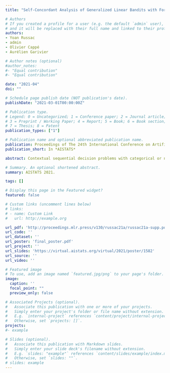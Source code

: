 ```yaml
---
title: "Self-Concordant Analysis of Generalized Linear Bandits with Forgetting"

# Authors
# If you created a profile for a user (e.g. the default `admin` user), write the username (folder name) here 
# and it will be replaced with their full name and linked to their profile.
authors:
- Yoan Russac
- admin
- Olivier Cappé
- Aurélien Garivier

# Author notes (optional)
#author_notes:
#- "Equal contribution"
#- "Equal contribution"

date: "2021-04"
doi: ""

# Schedule page publish date (NOT publication's date).
publishDate: "2021-03-01T00:00:00Z"

# Publication type.
# Legend: 0 = Uncategorized; 1 = Conference paper; 2 = Journal article;
# 3 = Preprint / Working Paper; 4 = Report; 5 = Book; 6 = Book section;
# 7 = Thesis; 8 = Patent
publication_types: ["1"]

# Publication name and optional abbreviated publication name.
publication: Proceedings of The 24th International Conference on Artificial Intelligence and Statistics (*AISTATS*)
publication_short: In *AISTATS*

abstract: Contextual sequential decision problems with categorical or numerical observations are ubiquitous and Generalized Linear Bandits (GLB) offer a solid theoretical framework to address them. In contrast to the case of linear bandits, existing algorithms for GLB have two drawbacks undermining their applicability. First, they rely on excessively pessimistic concentration bounds due to the non-linear nature of the model. Second, they require either non-convex projection steps or burn-in phases to enforce boundedness of the estimators. Both of these issues are worsened when considering non-stationary models, in which the GLB parameter may vary with time. In this work, we focus on self-concordant GLB (which include logistic and Poisson regression) with forgetting achieved either by the use of a sliding window or exponential weights. We propose a novel confidence-based algorithm for the maximum-likelihood estimator with forgetting and analyze its performance in abruptly changing environments. These results as well as the accompanying numerical simulations highlight the potential of the proposed approach to address non-stationarity in GLB.

# Summary. An optional shortened abstract.
summary: AISTATS 2021.

tags: []

# Display this page in the Featured widget?
featured: false

# Custom links (uncomment lines below)
# links:
# - name: Custom Link
#   url: http://example.org

url_pdf: 'http://proceedings.mlr.press/v130/russac21a/russac21a-supp.pdf'
url_code: ''
url_dataset: ''
url_poster: 'final_poster.pdf'
url_project: ''
url_slides: 'https://virtual.aistats.org/virtual/2021/poster/1582'
url_source: ''
url_video: ''

# Featured image
# To use, add an image named `featured.jpg/png` to your page's folder. 
image:
  caption: ''
  focal_point: ""
  preview_only: false

# Associated Projects (optional).
#   Associate this publication with one or more of your projects.
#   Simply enter your project's folder or file name without extension.
#   E.g. `internal-project` references `content/project/internal-project/index.md`.
#   Otherwise, set `projects: []`.
projects:
#- example

# Slides (optional).
#   Associate this publication with Markdown slides.
#   Simply enter your slide deck's filename without extension.
#   E.g. `slides: "example"` references `content/slides/example/index.md`.
#   Otherwise, set `slides: ""`.
# slides: example
---
```



